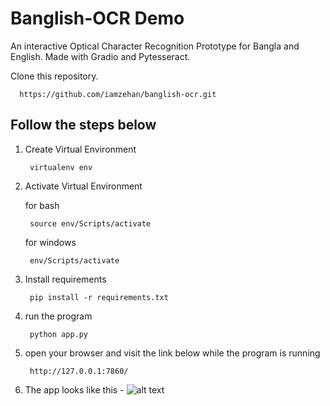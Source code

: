 # Banglish-OCR Demo

An interactive Optical Character Recognition Prototype for Bangla and English. Made with Gradio and Pytesseract.

Clone this repository.

      https://github.com/iamzehan/banglish-ocr.git

## Follow the steps below

1. Create Virtual Environment

        virtualenv env
    
2. Activate Virtual Environment
   
   for bash
   
        source env/Scripts/activate
   
   for windows
        
        env/Scripts/activate
    
3. Install requirements

        pip install -r requirements.txt

4. run the program

        python app.py
    
5. open your browser and visit the link below while the program is running

        http://127.0.0.1:7860/  
        
6. The app looks like this -
![alt text](https://res.cloudinary.com/du4udzfii/image/upload/v1651769751/Screenshot_93_48394c5ea6.png)
